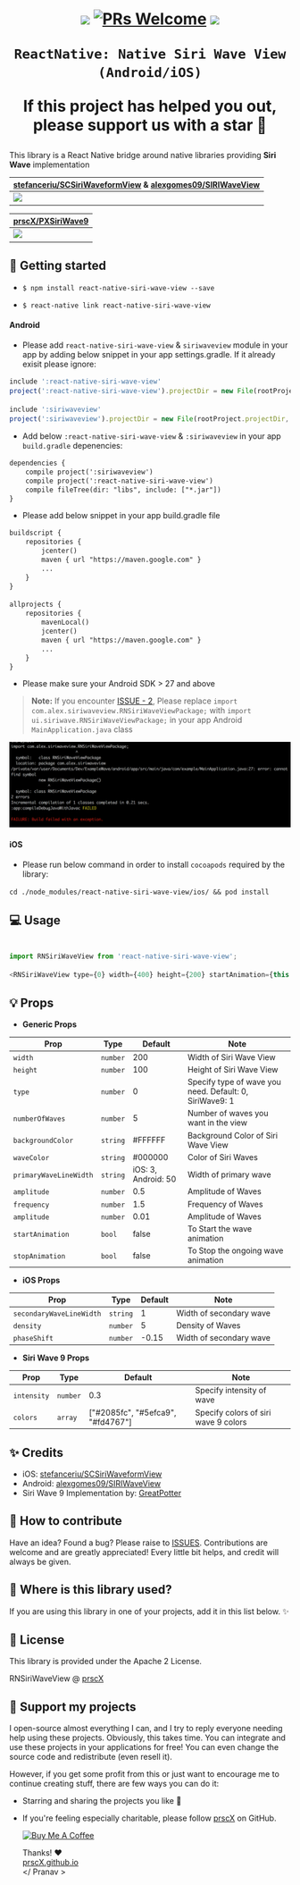 <h1 align="center">


<p align="center">
  <a href="https://www.npmjs.com/package/react-native-siri-wave-view"><img src="http://img.shields.io/npm/v/react-native-siri-wave-view.svg?style=flat" /></a>
  <a href="https://github.com/prscX/react-native-siri-wave-view/pulls"><img alt="PRs Welcome" src="https://img.shields.io/badge/PRs-welcome-brightgreen.svg" /></a>
  <a href="https://github.com/prscX/react-native-siri-wave-view#License"><img src="https://img.shields.io/npm/l/react-native-siri-wave-view.svg?style=flat" /></a>
</p>

    ReactNative: Native Siri Wave View (Android/iOS)

If this project has helped you out, please support us with a star 🌟
</h1>

This library is a React Native bridge around native libraries providing **Siri Wave** implementation


| **[stefanceriu/SCSiriWaveformView](https://github.com/stefanceriu/SCSiriWaveformView) & [alexgomes09/SIRIWaveView](https://github.com/alexgomes09/SIRIWaveView)**             |
| ----------------- |
| <img src="https://cdn.dribbble.com/users/341264/screenshots/2203511/wave.gif" />                  |

| **[prscX/PXSiriWave9](https://github.com/prscX/PXSiriWave9)**             |
| ----------------- |
| <img src="./assets/siriwave9.gif" />                  |


## 📖 Getting started

- `$ npm install react-native-siri-wave-view --save`

- `$ react-native link react-native-siri-wave-view`

#### Android
- Please add `react-native-siri-wave-view` & `siriwaveview` module in your app by adding below snippet in your app settings.gradle. If it already exisit please ignore:

```javascript
include ':react-native-siri-wave-view'
project(':react-native-siri-wave-view').projectDir = new File(rootProject.projectDir, '../node_modules/react-native-siri-wave-view/android')

include ':siriwaveview'
project(':siriwaveview').projectDir = new File(rootProject.projectDir, '../node_modules/react-native-siri-wave-view/android/SIRIWaveView/siriwaveview')
```

- Add below `:react-native-siri-wave-view` & `:siriwaveview` in your app `build.gradle` depenencies:

```
dependencies {
    compile project(':siriwaveview')
    compile project(':react-native-siri-wave-view')
    compile fileTree(dir: "libs", include: ["*.jar"])
}

```

- Please add below snippet in your app build.gradle file

```
buildscript {
    repositories {
        jcenter()
        maven { url "https://maven.google.com" }
        ...
    }
}

allprojects {
    repositories {
        mavenLocal()
        jcenter()
        maven { url "https://maven.google.com" }
        ...
    }
}
```

- Please make sure your Android SDK > 27 and above

> **Note:** If you encounter [ISSUE - 2](https://github.com/prscX/react-native-siri-wave-view/issues/2), Please replace `import com.alex.siriwaveview.RNSiriWaveViewPackage;` with `import ui.siriwave.RNSiriWaveViewPackage;` in your app Android `MainApplication.java` class 

<img src="./assets/ISSUE.png" />

#### iOS

- Please run below command in order to install `cocoapods` required by the library:

`cd ./node_modules/react-native-siri-wave-view/ios/ && pod install`


## 💻 Usage

```javascript

import RNSiriWaveView from 'react-native-siri-wave-view';

<RNSiriWaveView type={0} width={400} height={200} startAnimation={this.state.startAnimation} stopAnimation={this.state.stopAnimation} />

```

## 💡 Props


- **Generic Props**

| Prop              | Type       | Default | Note                                                                                                       |
| ----------------- | ---------- | ------- | ---------------------------------------------------------------------------------------------------------- |
| `width`           | `number`     |    200     | Width of Siri Wave View |
| `height`       | `number`     |    100     | Height of Siri Wave View                        |
| `type`       | `number`     |    0     | Specify type of wave you need. Default: 0, SiriWave9: 1                        |
| `numberOfWaves`     | `number` |   5      | Number of waves you want in the view                                       |
| `backgroundColor` | `string` |    #FFFFFF     | Background Color of Siri Wave View           |  |
| `waveColor`    | `string`     |   #000000      | Color of Siri Waves                                        |  |
| `primaryWaveLineWidth`      | `string`     |   iOS: 3, Android: 50      | Width of primary wave
| `amplitude`      | `number`     |    0.5     | Amplitude of Waves |
| `frequency`      | `number`     |    1.5     | Frequency of Waves |
| `amplitude`      | `number`     |    0.01     | Amplitude of Waves |
| `startAnimation`      | `bool`     |    false     | To Start the wave animation |
| `stopAnimation`      | `bool`     |   false      | To Stop the ongoing wave animation |


- **iOS Props**

| Prop              | Type       | Default | Note                                                                                                       |
| ----------------- | ---------- | ------- | ---------------------------------------------------------------------------------------------------------- |
| `secondaryWaveLineWidth`      | `string`     |   1      | Width of secondary wave |
| `density`      | `number`     |     5    | Density of Waves |
| `phaseShift`      | `number`     |   -0.15      | Width of secondary wave |


- **Siri Wave 9 Props**

| Prop              | Type       | Default | Note                                                                                                       |
| ----------------- | ---------- | ------- | ---------------------------------------------------------------------------------------------------------- |
| `intensity`      | `number`     |    0.3     | Specify intensity of wave |
| `colors`      | `array`     |    ["#2085fc", "#5efca9", "#fd4767"]     | Specify colors of siri wave 9 colors |


## ✨ Credits

- iOS: [stefanceriu/SCSiriWaveformView](https://github.com/stefanceriu/SCSiriWaveformView)
- Android: [alexgomes09/SIRIWaveView](https://github.com/alexgomes09/SIRIWaveView)
- Siri Wave 9 Implementation by: [GreatPotter](https://github.com/GreatPotter)

## 🤔 How to contribute
Have an idea? Found a bug? Please raise to [ISSUES](https://github.com/prscX/react-native-bottom-action-sheet/issues).
Contributions are welcome and are greatly appreciated! Every little bit helps, and credit will always be given.

## 💫 Where is this library used?
If you are using this library in one of your projects, add it in this list below. ✨


## 📜 License
This library is provided under the Apache 2 License.

RNSiriWaveView @ [prscX](https://github.com/prscX)

## 💖 Support my projects
I open-source almost everything I can, and I try to reply everyone needing help using these projects. Obviously, this takes time. You can integrate and use these projects in your applications for free! You can even change the source code and redistribute (even resell it).

However, if you get some profit from this or just want to encourage me to continue creating stuff, there are few ways you can do it:
* Starring and sharing the projects you like 🚀
* If you're feeling especially charitable, please follow [prscX](https://github.com/prscX) on GitHub.

  <a href="https://www.buymeacoffee.com/prscX" target="_blank"><img src="https://www.buymeacoffee.com/assets/img/custom_images/orange_img.png" alt="Buy Me A Coffee" style="height: auto !important;width: auto !important;" ></a>

  Thanks! ❤️
  <br/>
  [prscX.github.io](https://prscx.github.io)
  <br/>
  </ Pranav >